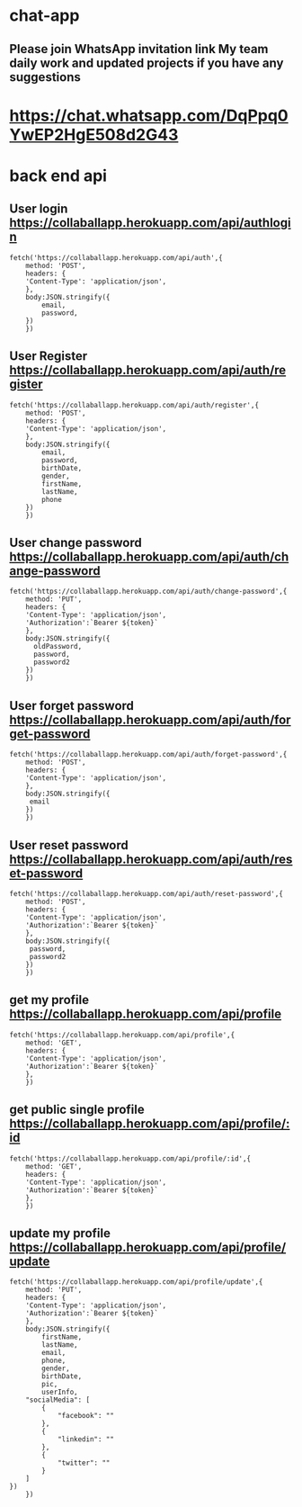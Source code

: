 # chat-app

## Please join WhatsApp invitation link My team daily work and updated projects if you have any suggestions

# https://chat.whatsapp.com/DqPpq0YwEP2HgE508d2G43

# back end api

## User login https://collaballapp.herokuapp.com/api/authlogin

```
fetch('https://collaballapp.herokuapp.com/api/auth',{
    method: 'POST',
    headers: {
    'Content-Type': 'application/json',
    },
    body:JSON.stringify({
        email,
        password,
    })
    })
```

## User Register https://collaballapp.herokuapp.com/api/auth/register

```
fetch('https://collaballapp.herokuapp.com/api/auth/register',{
    method: 'POST',
    headers: {
    'Content-Type': 'application/json',
    },
    body:JSON.stringify({
        email,
        password,
        birthDate,
        gender,
        firstName,
        lastName,
        phone
    })
    })
```

## User change password https://collaballapp.herokuapp.com/api/auth/change-password

```
fetch('https://collaballapp.herokuapp.com/api/auth/change-password',{
    method: 'PUT',
    headers: {
    'Content-Type': 'application/json',
    'Authorization':`Bearer ${token}`
    },
    body:JSON.stringify({
      oldPassword,
      password,
      password2
    })
    })
```

## User forget password https://collaballapp.herokuapp.com/api/auth/forget-password

```
fetch('https://collaballapp.herokuapp.com/api/auth/forget-password',{
    method: 'POST',
    headers: {
    'Content-Type': 'application/json',
    },
    body:JSON.stringify({
     email
    })
    })
```

## User reset password https://collaballapp.herokuapp.com/api/auth/reset-password

```
fetch('https://collaballapp.herokuapp.com/api/auth/reset-password',{
    method: 'POST',
    headers: {
    'Content-Type': 'application/json',
    'Authorization':`Bearer ${token}`
    },
    body:JSON.stringify({
     password,
     password2
    })
    })
```

## get my profile https://collaballapp.herokuapp.com/api/profile

```
fetch('https://collaballapp.herokuapp.com/api/profile',{
    method: 'GET',
    headers: {
    'Content-Type': 'application/json',
    'Authorization':`Bearer ${token}`
    },
    })
```

## get public single profile https://collaballapp.herokuapp.com/api/profile/:id

```
fetch('https://collaballapp.herokuapp.com/api/profile/:id',{
    method: 'GET',
    headers: {
    'Content-Type': 'application/json',
    'Authorization':`Bearer ${token}`
    },
    })
```

## update my profile https://collaballapp.herokuapp.com/api/profile/update

```
fetch('https://collaballapp.herokuapp.com/api/profile/update',{
    method: 'PUT',
    headers: {
    'Content-Type': 'application/json',
    'Authorization':`Bearer ${token}`
    },
    body:JSON.stringify({
        firstName,
        lastName,
        email,
        phone,
        gender,
        birthDate,
        pic,
        userInfo,
    "socialMedia": [
        {
            "facebook": ""
        },
        {
            "linkedin": ""
        },
        {
            "twitter": ""
        }
    ]
})
    })
```
